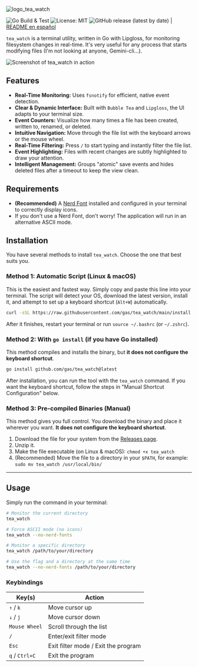 ![logo_tea_watch](https://github.com/user-attachments/assets/ec88ee38-1b54-40a9-9a38-fa18c29b97a1)

![Go Build & Test](https://github.com/gas/tea_watch/actions/workflows/go.yml/badge.svg) ![License: MIT](https://img.shields.io/badge/License-MIT-yellow.svg) ![GitHub release (latest by date)](https://img.shields.io/github/v/release/gas/tea_watch) | [README en español](README.md)

`tea_watch` is a terminal utility, written in Go with Lipgloss, for monitoring filesystem changes in real-time. It's very useful for any process that starts modifying files (I'm not looking at anyone, Gemini-cli...).

![Screenshot of tea_watch in action](https://github.com/user-attachments/assets/fb7c343a-42cd-420c-bd1a-ff27900b8945?raw=true)

## Features

* **Real-Time Monitoring:** Uses `fsnotify` for efficient, native event detection.
* **Clear & Dynamic Interface:** Built with `Bubble Tea` and `Lipgloss`, the UI adapts to your terminal size.
* **Event Counters:** Visualize how many times a file has been created, written to, renamed, or deleted.
* **Intuitive Navigation:** Move through the file list with the keyboard arrows or the mouse wheel.
* **Real-Time Filtering:** Press `/` to start typing and instantly filter the file list.
* **Event Highlighting:** Files with recent changes are subtly highlighted to draw your attention.
* **Intelligent Management:** Groups "atomic" save events and hides deleted files after a timeout to keep the view clean.

## Requirements

* **(Recommended)** A [Nerd Font](https://www.nerdfonts.com/) installed and configured in your terminal to correctly display icons.
* If you don't use a Nerd Font, don't worry! The application will run in an alternative ASCII mode.

## Installation

You have several methods to install `tea_watch`. Choose the one that best suits you.

### Method 1: Automatic Script (Linux & macOS)

This is the easiest and fastest way. Simply copy and paste this line into your terminal. The script will detect your OS, download the latest version, install it, and attempt to set up a keyboard shortcut (`Alt+W`) automatically.

```bash
curl -sSL https://raw.githubusercontent.com/gas/tea_watch/main/install.sh | bash
```
After it finishes, restart your terminal or run `source ~/.bashrc` (or `~/.zshrc`).

### Method 2: With `go install` (if you have Go installed)

This method compiles and installs the binary, but **it does not configure the keyboard shortcut**.

```bash
go install github.com/gas/tea_watch@latest
```
After installation, you can run the tool with the `tea_watch` command. If you want the keyboard shortcut, follow the steps in "Manual Shortcut Configuration" below.

### Method 3: Pre-compiled Binaries (Manual)

This method gives you full control. You download the binary and place it wherever you want. **It does not configure the keyboard shortcut**.

1.  Download the file for your system from the [Releases page](https://github.com/gas/tea_watch/releases).
2.  Unzip it.
3.  Make the file executable (on Linux & macOS): `chmod +x tea_watch`
4.  (Recommended) Move the file to a directory in your `$PATH`, for example: `sudo mv tea_watch /usr/local/bin/`

---

## Usage

Simply run the command in your terminal:

```bash
# Monitor the current directory
tea_watch

# Force ASCII mode (no icons)
tea_watch --no-nerd-fonts

# Monitor a specific directory
tea_watch /path/to/your/directory

# Use the flag and a directory at the same time
tea_watch --no-nerd-fonts /path/to/your/directory
```

### Keybindings

| Key(s)         | Action                               |
| -------------- | ------------------------------------ |
| `↑` / `k`      | Move cursor up                       |
| `↓` / `j`      | Move cursor down                     |
| `Mouse Wheel`  | Scroll through the list              |
| `/`            | Enter/exit filter mode               |
| `Esc`          | Exit filter mode / Exit the program  |
| `q` / `Ctrl+C` | Exit the program                     |